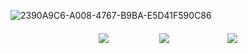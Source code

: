 <p align="center">
  
![2390A9C6-A008-4767-B9BA-E5D41F590C86](https://github.com/user-attachments/assets/41eaa8ba-426f-454f-911d-1166efdfa8bc)

<h4 align="center">
  
[![](https://files.catbox.moe/i7hrfs.png)](https://rentry.co/antIerqueen)ㅤㅤㅤ ㅤㅤㅤ[![](https://files.catbox.moe/zlrdlw.png)](https://antlerqueen.atabook.org/)ㅤㅤㅤㅤ ㅤㅤㅤ[![](https://files.catbox.moe/7kfs7h.png)](https://pronouns.cc/@antlerqueen)
</h4> 
</p>
